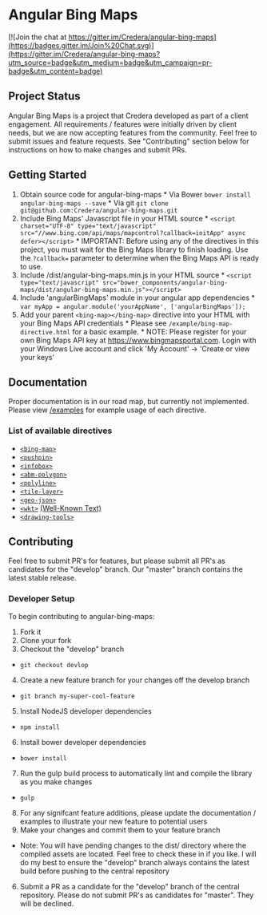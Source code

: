 # Angular Bing Maps
[![Join the chat at https://gitter.im/Credera/angular-bing-maps](https://badges.gitter.im/Join%20Chat.svg)](https://gitter.im/Credera/angular-bing-maps?utm_source=badge&utm_medium=badge&utm_campaign=pr-badge&utm_content=badge)

## Project Status
Angular Bing Maps is a project that Credera developed as part of a client engagement. All requirements / features were initially driven by client needs, but we are now accepting features from the community. Feel free to submit issues and feature requests. See "Contributing" section below for instructions on how to make changes and submit PRs.

## Getting Started
  1. Obtain source code for angular-bing-maps
    * Via Bower `bower install angular-bing-maps --save`
    * Via git `git clone git@github.com:Credera/angular-bing-maps.git`
  2. Include Bing Maps' Javascript file in your HTML source
    * `<script charset="UTF-8" type="text/javascript" src="//www.bing.com/api/maps/mapcontrol?callback=initApp" async defer></script>`
    * IMPORTANT: Before using any of the directives in this project, you must wait for the Bing Maps library to finish loading. Use the `?callback=` parameter to determine when the Bing Maps API is ready to use.
  3. Include /dist/angular-bing-maps.min.js in your HTML source
    * `<script type="text/javascript" src="bower_components/angular-bing-maps/dist/angular-bing-maps.min.js"></script>`
  4. Include 'angularBingMaps' module in your angular app dependencies
    * `var myApp = angular.module('yourAppName', ['angularBingMaps']);`
  5. Add your parent `<bing-map></bing-map>` directive into your HTML with your Bing Maps API credentials
    * Please see `/example/bing-map-directive.html` for a basic example. 
    * NOTE: Please register for your own Bing Maps API key at https://www.bingmapsportal.com. Login with your Windows Live account and click 'My Account' -> 'Create or view your keys'

## Documentation
Proper documentation is in our road map, but currently not implemented. Please view [/examples](example) for example usage of each directive.

### List of available directives
  * [`<bing-map>`](example/bing-map-directive.html)
  * [`<pushpin>`](example/pushpin-directive.html)
  * [`<infobox>`](example/infobox-directive.html)
  * [`<abm-polygon>`](example/polygon-directive.html)
  * [`<polyline>`](example/polyline-directive.html)
  * [`<tile-layer>`](example/tile-layer-directive.html)
  * [`<geo-json>`](example/geo-json-directive.html)
  * [`<wkt>`](wkt-directive.html) [(Well-Known Text)](http://en.wikipedia.org/wiki/Well-known_text)
  * [`<drawing-tools>`](drawing-tools-directive.html)

## Contributing
Feel free to submit PR's for features, but please submit all PR's as candidates for the "develop" branch. Our "master" branch contains the latest stable release.

### Developer Setup
To begin contributing to angular-bing-maps:
 1. Fork it
 2. Clone your fork
 3. Checkout the "develop" branch
   * `git checkout devlop`
 4. Create a new feature branch for your changes off the develop branch
   * `git branch my-super-cool-feature`
 5. Install NodeJS developer dependencies
   * `npm install`
 6. Install bower developer dependencies
   * `bower install`
 7. Run the gulp build process to automatically lint and compile the library as you make changes
   * `gulp`
 8. For any signifcant feature additions, please update the documentation / examples to illustrate your new feature to potential users
 5. Make your changes and commit them to your feature branch
   * Note: You will have pending changes to the dist/ directory where the compiled assets are located. Feel free to check these in if you like. I will do my best to ensure the "develop" branch always contains the latest build before pushing to the central repository
 6. Submit a PR as a candidate for the "develop" branch of the central repository. Please do not submit PR's as candidates for "master". They will be declined.
